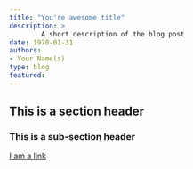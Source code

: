 ```yaml
---
title: "You're awesome title"
description: >
        A short description of the blog post
date: 1970-01-31
authors: 
- Your Name(s)
type: blog
featured: 
---
```


## This is a section header

### This is a sub-section header

[I am a link](https://github.com/apache/geode)



